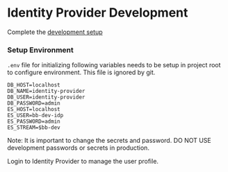 # Identity Provider Development

Complete the [development setup](/development/README.md)

### Setup Environment

`.env` file for initializing following variables needs to be setup in project root to configure environment. This file is ignored by git.

```
DB_HOST=localhost
DB_NAME=identity-provider
DB_USER=identity-provider
DB_PASSWORD=admin
ES_HOST=localhost
ES_USER=bb-dev-idp
ES_PASSWORD=admin
ES_STREAM=$bb-dev
```

Note: It is important to change the secrets and password. DO NOT USE development passwords or secrets in production.

Login to Identity Provider to manage the user profile.
